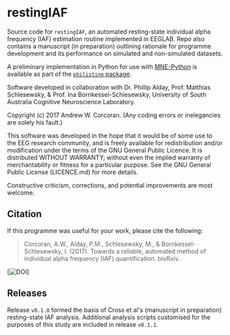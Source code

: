 # restingIAF
Source code for `restingIAF`, an automated resting-state individual alpha frequency (IAF) estimation routine implemented in EEGLAB. 
Repo also contains a manuscript (in preparation) outlining rationale for programme development and its performance on simulated and non-simulated datasets.

A preliminary implementation in Python for use with [MNE-Python](https://martinos.org/mne/) is available as part of the [`philistine` package](https://gitlab.com/palday/philistine).

Software developed in collaboration with Dr. Phillip Alday, Prof. Matthias Schlesewsky, & Prof. Ina Bornkessel-Schlesewsky, University of South Australia Cognitive Neuroscience Laboratory.

Copyright (c) 2017 Andrew W. Corcoran.
(Any coding errors or inelegancies are solely his fault.)

This software was developed in the hope that it would be of some use to the EEG research community, and is freely available for redistribution and/or modification under the terms of the GNU General Public Licence. 
It is distributed WITHOUT WARRANTY; without even the implied warranty of merchantability or fitness for a particular purpose. 
See the GNU General Public License (LICENCE.md) for more details.

Constructive criticism, corrections, and potential improvements are most welcome.

## Citation
If this programme was useful for your work, please cite the following: 

> Corcoran, A.W., Alday, P.M., Schlesewsky, M., & Bornkessel-Schlesewsky, I. (2017). Towards a reliable, automated method of individual alpha frequency (IAF) quantification. bioRxiv.

[![DOI](https://doi.org/10.1101/176792)]

## Releases
Release `v0.1.0` formed the basis of Cross et al's (manuscript in preparation) resting-state IAF analysis. 
Additional analysis scripts customised for the purposes of this study are included in release `v0.1.1`.
